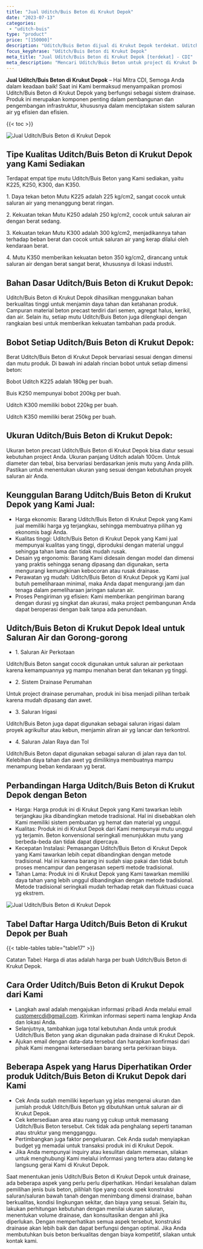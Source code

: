 ```yaml
---
title: "Jual Uditch/Buis Beton di Krukut Depok"
date: "2023-07-13"
categories:
 - "uditch-buis"
type: "product"
price: "[150000]"
description: "Uditch/Buis Beton dijual di Krukut Depok terdekat. Uditch/Buis Beton ini umumnya digunakan dalam project infrastruktur sebagai sistem pembuangan air yang efisien dan berkualitas tinggi. Hubungi kami untuk mendapatkan informasi lebih lanjut."
focus_keyphrase: "Uditch/Buis Beton di Krukut Depok"
meta_title: "Jual Uditch/Buis Beton di Krukut Depok [terdekat] - CDI"
meta_description: "Mencari Uditch/Buis Beton untuk project di Krukut Depok? Kami menawarkan Uditch/Buis Beton berkualitas untuk infrastruktur drainase. Dapatkan penawaran terbaik sekarang."
---
```


**Jual Uditch/Buis Beton di Krukut Depok** – Hai Mitra CDI, Semoga Anda dalam keadaan baik! Saat ini Kami bermaksud menyampaikan promosi Uditch/Buis Beton di Krukut Depok yang berfungsi sebagai sistem drainase. Produk ini merupakan komponen penting dalam pembangunan dan pengembangan infrastruktur, khususnya dalam menciptakan sistem saluran air yg efisien dan efisien.

{{< toc >}}

![Jual Uditch/Buis Beton di Krukut Depok](/images/uditch-buis/uditch-beton-25.jpg)

## Tipe Kualitas Uditch/Buis Beton di Krukut Depok yang Kami Sediakan

Terdapat empat tipe mutu Uditch/Buis Beton yang Kami sediakan, yaitu K225, K250, K300, dan K350.

1\. Daya tekan beton Mutu K225 adalah 225 kg/cm2, sangat cocok untuk saluran air yang menanggung berat ringan.

2\. Kekuatan tekan Mutu K250 adalah 250 kg/cm2, cocok untuk saluran air dengan berat sedang.

3\. Kekuatan tekan Mutu K300 adalah 300 kg/cm2, menjadikannya tahan terhadap beban berat dan cocok untuk saluran air yang kerap dilalui oleh kendaraan berat.

4\. Mutu K350 memberikan kekuatan beton 350 kg/cm2, dirancang untuk saluran air dengan berat sangat berat, khususnya di lokasi industri.

## Bahan Dasar Uditch/Buis Beton di Krukut Depok:

Uditch/Buis Beton di Krukut Depok dihasilkan menggunakan bahan berkualitas tinggi untuk menjamin daya tahan dan ketahanan produk. Campuran material beton precast terdiri dari semen, agregat halus, kerikil, dan air. Selain itu, setiap mutu Uditch/Buis Beton juga dilengkapi dengan rangkaian besi untuk memberikan kekuatan tambahan pada produk.

## Bobot Setiap Uditch/Buis Beton di Krukut Depok:

Berat Uditch/Buis Beton di Krukut Depok bervariasi sesuai dengan dimensi dan mutu produk. Di bawah ini adalah rincian bobot untuk setiap dimensi beton:

Bobot Uditch K225 adalah 180kg per buah.

Buis K250 mempunyai bobot 200kg per buah.

Uditch K300 memiliki bobot 220kg per buah.

Uditch K350 memiliki berat 250kg per buah.

## Ukuran Uditch/Buis Beton di Krukut Depok:

Ukuran beton precast Uditch/Buis Beton di Krukut Depok bisa diatur sesuai kebutuhan project Anda. Ukuran panjang Uditch adalah 100cm. Untuk diameter dan tebal, bisa bervariasi berdasarkan jenis mutu yang Anda pilih. Pastikan untuk menentukan ukuran yang sesuai dengan kebutuhan proyek saluran air Anda.

## Keunggulan Barang Uditch/Buis Beton di Krukut Depok yang Kami Jual:

*   Harga ekonomis: Barang Uditch/Buis Beton di Krukut Depok yang Kami jual memiliki harga yg terjangkau, sehingga membuatnya pilihan yg ekonomis bagi Anda.
*   Kualitas tinggi: Uditch/Buis Beton di Krukut Depok yang Kami jual mempunyai kualitas yang tinggi, diproduksi dengan material unggul sehingga tahan lama dan tidak mudah rusak.
*   Desain yg ergonomis: Barang Kami didesain dengan model dan dimensi yang praktis sehingga senang dipasang dan digunakan, serta mengurangi kemungkinan kebocoran atau rusak drainase.
*   Perawatan yg mudah: Uditch/Buis Beton di Krukut Depok yg Kami jual butuh pemeliharaan minimal, maka Anda dapat mengurangi jam dan tenaga dalam pemeliharaan jaringan saluran air.
*   Proses Pengiriman yg efisien: Kami memberikan pengiriman barang dengan durasi yg singkat dan akurasi, maka project pembangunan Anda dapat beroperasi dengan baik tanpa ada penundaan.

## Uditch/Buis Beton di Krukut Depok Ideal untuk Saluran Air dan Gorong-gorong

*   1\. Saluran Air Perkotaan

Uditch/Buis Beton sangat cocok digunakan untuk saluran air perkotaan karena kemampuannya yg mampu menahan berat dan tekanan yg tinggi.
*   2\. Sistem Drainase Perumahan

Untuk project drainase perumahan, produk ini bisa menjadi pilihan terbaik karena mudah dipasang dan awet.
*   3\. Saluran Irigasi

Uditch/Buis Beton juga dapat digunakan sebagai saluran irigasi dalam proyek agrikultur atau kebun, menjamin aliran air yg lancar dan terkontrol.
*   4\. Saluran Jalan Raya dan Tol

Uditch/Buis Beton dapat digunakan sebagai saluran di jalan raya dan tol. Kelebihan daya tahan dan awet yg dimilikinya membuatnya mampu menampung beban kendaraan yg berat.

## Perbandingan Harga Uditch/Buis Beton di Krukut Depok dengan Beton

*   Harga: Harga produk ini di Krukut Depok yang Kami tawarkan lebih terjangkau jika dibandingkan metode tradisional. Hal ini disebabkan oleh Kami memiliki sistem pembuatan yg hemat dan material yg unggul.
*   Kualitas: Produk ini di Krukut Depok dari Kami mempunyai mutu unggul yg terjamin. Beton konvensional seringkali menunjukkan mutu yang berbeda-beda dan tidak dapat dipercaya.
*   Kecepatan Instalasi: Pemasangan Uditch/Buis Beton di Krukut Depok yang Kami tawarkan lebih cepat dibandingkan dengan metode tradisional. Hal ini karena barang ini sudah siap pakai dan tidak butuh proses mencampur dan pengerasan seperti metode tradisional.
*   Tahan Lama: Produk ini di Krukut Depok yang Kami tawarkan memiliki daya tahan yang lebih unggul dibandingkan dengan metode tradisional. Metode tradisional seringkali mudah terhadap retak dan fluktuasi cuaca yg ekstrem.

![Jual Uditch/Buis Beton di Krukut Depok](/images/uditch-buis/buis-beton-07.jpg)

## Tabel Daftar Harga Uditch/Buis Beton di Krukut Depok per Buah

{{< table-tables table="table17" >}}

Catatan Tabel: Harga di atas adalah harga per buah Uditch/Buis Beton di Krukut Depok.

## Cara Order Uditch/Buis Beton di Krukut Depok dari Kami

*   Langkah awal adalah mengajukan informasi pribadi Anda melalui email customercdi@gmail.com. Kirimkan informasi seperti nama lengkap Anda dan lokasi Anda.
*   Selanjutnya, tambahkan juga total kebutuhan Anda untuk produk Uditch/Buis Beton yang akan digunakan pada drainase di Krukut Depok.
*   Ajukan email dengan data-data tersebut dan harapkan konfirmasi dari pihak Kami mengenai ketersediaan barang serta perkiraan biaya.

## Beberapa Aspek yang Harus Diperhatikan Order produk Uditch/Buis Beton di Krukut Depok dari Kami

*   Cek Anda sudah memiliki keperluan yg jelas mengenai ukuran dan jumlah produk Uditch/Buis Beton yg dibutuhkan untuk saluran air di Krukut Depok.
*   Cek ketersediaan area atau ruang yg cukup untuk memasang Uditch/Buis Beton tersebut. Cek tidak ada penghalang seperti tanaman atau struktur yang mengganggu.
*   Pertimbangkan juga faktor pengeluaran. Cek Anda sudah menyiapkan budget yg memadai untuk transaksi produk ini di Krukut Depok.
*   Jika Anda mempunyai inquiry atau kesulitan dalam memesan, silakan untuk menghubungi Kami melalui informasi yang tertera atau datang ke langsung gerai Kami di Krukut Depok.

Saat menentukan jenis Uditch/Buis Beton di Krukut Depok untuk drainase, ada beberapa aspek yang perlu perlu diperhatikan. Hindari kesalahan dalam pemilihan jenis buis beton, pilihlah tipe yang cocok spek konstruksi saluran/saluran bawah tanah dengan menimbang dimensi drainase, bahan berkualitas, kondisi lingkungan sekitar, dan biaya yang sesuai. Selain itu, lakukan perhitungan kebutuhan dengan menilai ukuran saluran, menentukan volume drainase, dan konsultasikan dengan ahli jika diperlukan. Dengan memperhatikan semua aspek tersebut, konstruksi drainase akan lebih baik dan dapat berfungsi dengan optimal. Jika Anda membutuhkan buis beton berkualitas dengan biaya kompetitif, silakan untuk kontak kami.